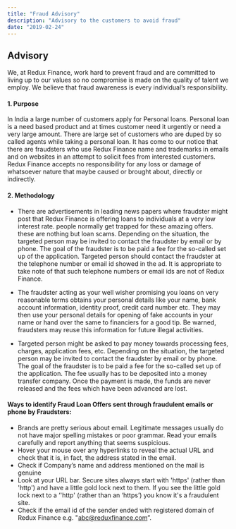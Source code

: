 ```yaml
---
title: "Fraud Advisory"
description: "Advisory to the customers to avoid fraud"
date: "2019-02-24"
---
```



## Advisory


We, at Redux Finance, work hard to prevent fraud and are committed to living up to our values so no compromise is made on the quality of talent we employ. We believe that fraud awareness is every individual’s responsibility.


#### 1. Purpose
In India a large number of customers apply for Personal loans. Personal loan is a need based product and at times customer need  it urgently or need a very large amount. There are large set of customers who are duped by so called agents while taking a personal loan. 
It has come to our notice that there are fraudsters who use Redux Finance name and trademarks in emails and on websites in an attempt to solicit fees from interested customers. Redux Finance  accepts no responsibility for any loss or damage of whatsoever nature that maybe caused or brought about, directly or indirectly.


#### 2. Methodology


* There are advertisements in leading news papers where fraudster might post that Redux Finance is offering loans to individuals at a very low interest rate. people normally get trapped for these amazing offers. these are nothing but loan scams. Depending on the situation, the targeted person may be invited to contact the fraudster by email or by phone. The goal of the fraudster is to be paid a fee for the so-called set up of the application. Targeted person should contact the fraudster at the telephone number or email id showed in the ad. It is appropriate to take note of that such telephone numbers or email ids are not of Redux Finance.


* The fraudster acting as your well wisher promising you loans on very reasonable terms obtains your personal details like your name, bank account information, identity proof, credit card number etc. They may then use your personal details for opening of fake  accounts in your name or hand over the same to financiers for a good tip. Be warned, fraudsters may reuse this information for future illegal activities. 


* Targeted person might be asked to pay money towards processing fees, charges, application fees, etc. Depending on the situation, the targeted person may be invited to contact the fraudster by email or by phone. The goal of the fraudster is to be paid a fee for the so-called set up of the application. The fee usually has to be deposited into a money transfer company. Once the payment is made, the funds are never released and the fees which have been advanced are lost. 


#### Ways to identify Fraud Loan Offers sent through fraudulent emails or phone by Fraudsters:
  * Brands are pretty serious about email. Legitimate messages usually do not have major spelling mistakes or poor grammar. Read your emails carefully and report anything that seems suspicious.
 * Hover your mouse over any hyperlinks to reveal the actual URL and check that it is, in fact, the address stated in the email.
* Check if Company’s name and address mentioned on the mail is genuine
* Look at your URL bar. Secure sites always start with 'https' (rather than 'http') and have a little gold lock next to them. If you see the little gold lock next to a ‘'http' (rather than an ‘https’) you know it's a fraudulent site.
* Check if the email id of the sender ended with registered domain of Redux Finance e.g. "abc@reduxfinance.com”.
